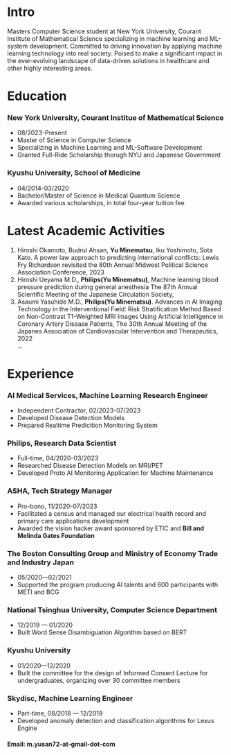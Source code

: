 # Intro
Masters Computer Science student at New York University, Courant Institute of Mathematical Science specializing in machine learning and ML-system development. Committed to driving innovation by applying machine learning technology into real society. Poised to make a significant impact in the ever-evolving landscape of data-driven solutions in healthcare and other highly interesting areas.

# Education
### New York University, Courant Institue of Mathematical Science
- 08/2023-Present
- Master of Science in Computer Science
- Specializing in Machine Learning and ML-Software Development
- Granted Full-Ride Scholarship thorugh NYU and Japanese Government  

### Kyushu University, School of Medicine
- 04/2014-03/2020
- Bachelor/Master of Science in Medical Quantum Science
- Awarded various scholarships, in total four-year tuition fee

# Latest Academic Activities
1. Hiroshi Okamoto, Budrul Ahsan, **Yu Minematsu**, Iku Yoshimoto, Sota Kato. A power law approach to predicting international conflicts: Lewis Fry Richardson revisited the 80th Annual Midwest Political Science Association Conference, 2023
2. Hiroshi Ueyama M.D., **Philips(Yu Minematsu)**,  Machine learning blood pressure prediction during general anesthesia The 87th Annual Scientific Meeting of the Japanese Circulation Society,
3. Asaumi Yasuhide M.D., **Philips(Yu Minematsu)**. Advances in AI Imaging Technology in the Interventional Field: Risk Stratification Method Based on Non-Contrast T1-Weighted MRI Images Using
Artificial Intelligence in Coronary Artery Disease Patients, The 30th Annual Meeting of the Japanes Association of Cardiovascular Intervention and Therapeutics, 2022  
...

# Experience
### AI Medical Services, Machine Learning Research Engineer
- Independent Contractor, 02/2023-07/2023
- Developed Disease Detection Models
- Prepared Realtime Predicition Monitoring System

### Philips, Research Data Scientist
- Full-time, 04/2020-03/2023
- Researched Disease Detection Models on MRI/PET
- Developed Proto AI Monitoring Application for Machine Maintenance

### ASHA, Tech Strategy Manager
- Pro-bono, 11/2020-07/2023
- Facilitated a census and managed our electrical health record and primary care applications development
- Awarded the vision hacker award sponsored by ETIC and **Bill and Melinda Gates Foundation**

### The Boston Consulting Group and Ministry of Economy Trade and Industry Japan
- 05/2020—02/2021
- Supported the program producing AI talents and 600 participants with METI and BCG

### National Tsinghua University, Computer Science Department
- 12/2019 — 01/2020
- Built Word Sense Disambiguation Algorithm based on BERT

### Kyushu University
- 01/2020—12/2020
- Built the committee for the design of Informed Consent Lecture for undergraduates, organizing over 30 committee members

### Skydisc, Machine Learning Engineer
- Part-time, 08/2018 — 12/2019
- Developed anomaly detection and classification algorithms for Lexus Engine

#### Email: m.yusan72-at-gmail-dot-com